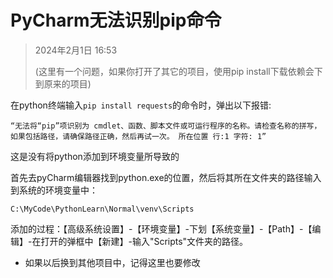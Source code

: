 # PyCharm无法识别pip命令

> 2024年2月1日 16:53
> 
> (这里有一个问题，如果你打开了其它的项目，使用pip install下载依赖会下到原来的项目)

在python终端输入`pip install requests`的命令时，弹出以下报错:

```text
“无法将“pip”项识别为 cmdlet、函数、脚本文件或可运行程序的名称。请检查名称的拼写，如果包括路径，请确保路径正确，然后再试一次。 所在位置 行:1 字符: 1”
```

这是没有将python添加到环境变量所导致的

首先去pyCharm编辑器找到python.exe的位置，然后将其所在文件夹的路径输入到系统的环境变量中：

```text
C:\MyCode\PythonLearn\Normal\venv\Scripts
```

添加的过程：【高级系统设置】-【环境变量】-下划【系统变量】-【Path】-【编辑】-在打开的弹框中【新建】-输入"Scripts"文件夹的路径。

* 如果以后换到其他项目中，记得这里也要修改